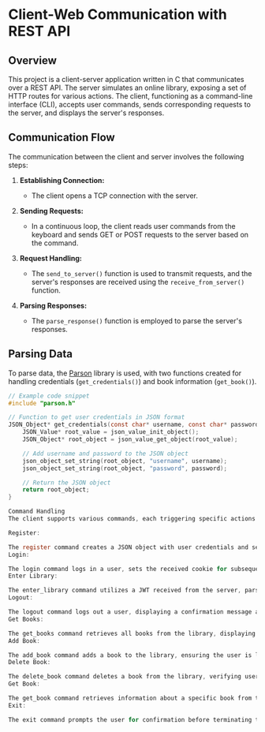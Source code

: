 # Client-Web Communication with REST API

## Overview

This project is a client-server application written in C that communicates over a REST API. The server simulates an online library, exposing a set of HTTP routes for various actions. The client, functioning as a command-line interface (CLI), accepts user commands, sends corresponding requests to the server, and displays the server's responses.
## Communication Flow

The communication between the client and server involves the following steps:

1. **Establishing Connection:**
   - The client opens a TCP connection with the server.

2. **Sending Requests:**
   - In a continuous loop, the client reads user commands from the keyboard and sends GET or POST requests to the server based on the command.

3. **Request Handling:**
   - The `send_to_server()` function is used to transmit requests, and the server's responses are received using the `receive_from_server()` function.

4. **Parsing Responses:**
   - The `parse_response()` function is employed to parse the server's responses.

## Parsing Data

To parse data, the [Parson](https://github.com/kgabis/parson) library is used, with two functions created for handling credentials (`get_credentials()`) and book information (`get_book()`).

```c
// Example code snippet
#include "parson.h"

// Function to get user credentials in JSON format
JSON_Object* get_credentials(const char* username, const char* password) {
    JSON_Value* root_value = json_value_init_object();
    JSON_Object* root_object = json_value_get_object(root_value);

    // Add username and password to the JSON object
    json_object_set_string(root_object, "username", username);
    json_object_set_string(root_object, "password", password);

    // Return the JSON object
    return root_object;
}

Command Handling
The client supports various commands, each triggering specific actions on the server:

Register:

The register command creates a JSON object with user credentials and sends a registration request to the server.
Login:

The login command logs in a user, sets the received cookie for subsequent requests, and validates the login.
Enter Library:

The enter_library command utilizes a JWT received from the server, parsing it manually, and grants access to the library.
Logout:

The logout command logs out a user, displaying a confirmation message and clearing allocated memory for the cookie and JWT.
Get Books:

The get_books command retrieves all books from the library, displaying them in JSON format.
Add Book:

The add_book command adds a book to the library, ensuring the user is logged in and has the necessary access.
Delete Book:

The delete_book command deletes a book from the library, verifying user credentials and handling errors appropriately.
Get Book:

The get_book command retrieves information about a specific book from the library.
Exit:

The exit command prompts the user for confirmation before terminating the program, closing the TCP connection, and freeing allocated memory.
